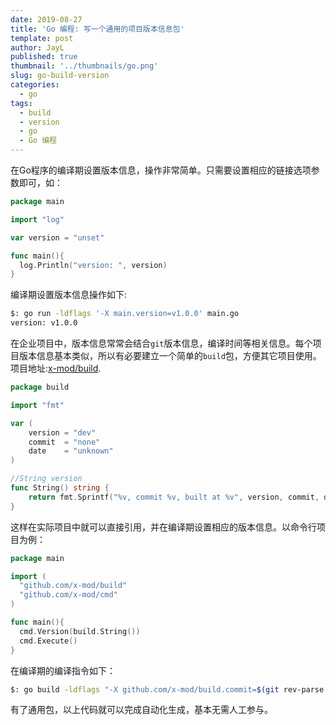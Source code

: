 ```yaml
---
date: 2019-08-27
title: 'Go 编程: 写一个通用的项目版本信息包'
template: post
author: JayL
published: true
thumbnail: '../thumbnails/go.png'
slug: go-build-version
categories:
  - go
tags:
  - build
  - version
  - go
  - Go 编程
---
```


在Go程序的编译期设置版本信息，操作非常简单。只需要设置相应的链接选项参数即可，如：

````go
package main

import "log"

var version = "unset"

func main(){
  log.Println("version: ", version)
}
````

编译期设置版本信息操作如下:

````bash
$: go run -ldflags '-X main.version=v1.0.0' main.go
version: v1.0.0
````

在企业项目中，版本信息常常会结合`git`版本信息，编译时间等相关信息。每个项目版本信息基本类似，所以有必要建立一个简单的`build`包，方便其它项目使用。项目地址:[x-mod/build](https://github.com/x-mod/build).

````go
package build

import "fmt"

var (
	version = "dev"
	commit  = "none"
	date    = "unknown"
)

//String version
func String() string {
	return fmt.Sprintf("%v, commit %v, built at %v", version, commit, date)
}

````

这样在实际项目中就可以直接引用，并在编译期设置相应的版本信息。以命令行项目为例：

````go
package main

import (
  "github.com/x-mod/build"
  "github.com/x-mod/cmd"
)

func main(){
  cmd.Version(build.String())
  cmd.Execute()
}
````

在编译期的编译指令如下：

````bash
$: go build -ldflags "-X github.com/x-mod/build.commit=$(git rev-parse HEAD) -X github.com/x-mod/build.date=$(date +%FT%T%z)"
````

有了通用包，以上代码就可以完成自动化生成，基本无需人工参与。